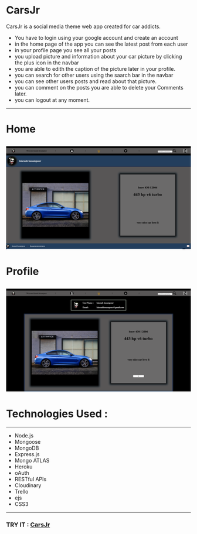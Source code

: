 # CarsJr
CarsJr is a social media theme web app created for car addicts.
- You have to login using your google account and create an account
- in the home page of the app you can see the latest post from each user
- in your profile page you see all your posts 
- you upload picture and information about your car picture  by clicking the plus icon in the navbar 
- you are able to edith the caption of the picture later in your profile.
- you can search for other users using the saarch bar in the navbar
- you can see other users posts and read about that picture.
- you can comment on the posts
you are able to delete your Comments  later.
- you can logout at any moment.

------------

# Home
![Home Pic]("../../public/images/Screen&#32;Shot&#32;2019-12-06&#32;at&#32;8.27.08&#32;AM.png)
------------



# Profile
![Home Pic]("../../public/images/Screen&#32;Shot&#32;2019-12-06&#32;at&#32;8.27.27&#32;AM.png)
------------
# Technologies  Used : 

------------
* Node.js
* Mongoose
* MongoDB
* Express.js
* Mongo ATLAS
* Heroku
* oAuth
* RESTful APIs
* Cloudinary
* Trello
* ejs
* CSS3

--------------

###  TRY IT : [CarsJr](http://https://carsjr.herokuapp.com/ "CarsJr")